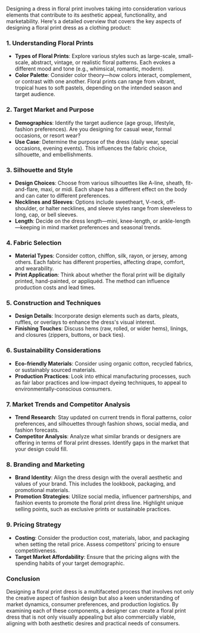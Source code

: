 Designing a dress in floral print involves taking into consideration various elements that contribute to its aesthetic appeal, functionality, and marketability. Here's a detailed overview that covers the key aspects of designing a floral print dress as a clothing product:

### 1. **Understanding Floral Prints**
   - **Types of Floral Prints**: Explore various styles such as large-scale, small-scale, abstract, vintage, or realistic floral patterns. Each evokes a different mood and tone (e.g., whimsical, romantic, modern).
   - **Color Palette**: Consider color theory—how colors interact, complement, or contrast with one another. Floral prints can range from vibrant, tropical hues to soft pastels, depending on the intended season and target audience.

### 2. **Target Market and Purpose**
   - **Demographics**: Identify the target audience (age group, lifestyle, fashion preferences). Are you designing for casual wear, formal occasions, or resort wear?
   - **Use Case**: Determine the purpose of the dress (daily wear, special occasions, evening events). This influences the fabric choice, silhouette, and embellishments.

### 3. **Silhouette and Style**
   - **Design Choices**: Choose from various silhouettes like A-line, sheath, fit-and-flare, maxi, or midi. Each shape has a different effect on the body and can cater to different preferences.
   - **Necklines and Sleeves**: Options include sweetheart, V-neck, off-shoulder, or halter necklines, and sleeve styles range from sleeveless to long, cap, or bell sleeves.
   - **Length**: Decide on the dress length—mini, knee-length, or ankle-length—keeping in mind market preferences and seasonal trends.

### 4. **Fabric Selection**
   - **Material Types**: Consider cotton, chiffon, silk, rayon, or jersey, among others. Each fabric has different properties, affecting drape, comfort, and wearability.
   - **Print Application**: Think about whether the floral print will be digitally printed, hand-painted, or appliquéd. The method can influence production costs and lead times.

### 5. **Construction and Techniques**
   - **Design Details**: Incorporate design elements such as darts, pleats, ruffles, or overlays to enhance the dress's visual interest.
   - **Finishing Touches**: Discuss hems (raw, rolled, or wider hems), linings, and closures (zippers, buttons, or back ties).

### 6. **Sustainability Considerations**
   - **Eco-friendly Materials**: Consider using organic cotton, recycled fabrics, or sustainably sourced materials.
   - **Production Practices**: Look into ethical manufacturing processes, such as fair labor practices and low-impact dyeing techniques, to appeal to environmentally-conscious consumers.

### 7. **Market Trends and Competitor Analysis**
   - **Trend Research**: Stay updated on current trends in floral patterns, color preferences, and silhouettes through fashion shows, social media, and fashion forecasts.
   - **Competitor Analysis**: Analyze what similar brands or designers are offering in terms of floral print dresses. Identify gaps in the market that your design could fill.

### 8. **Branding and Marketing**
   - **Brand Identity**: Align the dress design with the overall aesthetic and values of your brand. This includes the lookbook, packaging, and promotional materials.
   - **Promotion Strategies**: Utilize social media, influencer partnerships, and fashion events to promote the floral print dress line. Highlight unique selling points, such as exclusive prints or sustainable practices.

### 9. **Pricing Strategy**
   - **Costing**: Consider the production cost, materials, labor, and packaging when setting the retail price. Assess competitors' pricing to ensure competitiveness.
   - **Target Market Affordability**: Ensure that the pricing aligns with the spending habits of your target demographic.

### Conclusion
Designing a floral print dress is a multifaceted process that involves not only the creative aspect of fashion design but also a keen understanding of market dynamics, consumer preferences, and production logistics. By examining each of these components, a designer can create a floral print dress that is not only visually appealing but also commercially viable, aligning with both aesthetic desires and practical needs of consumers.